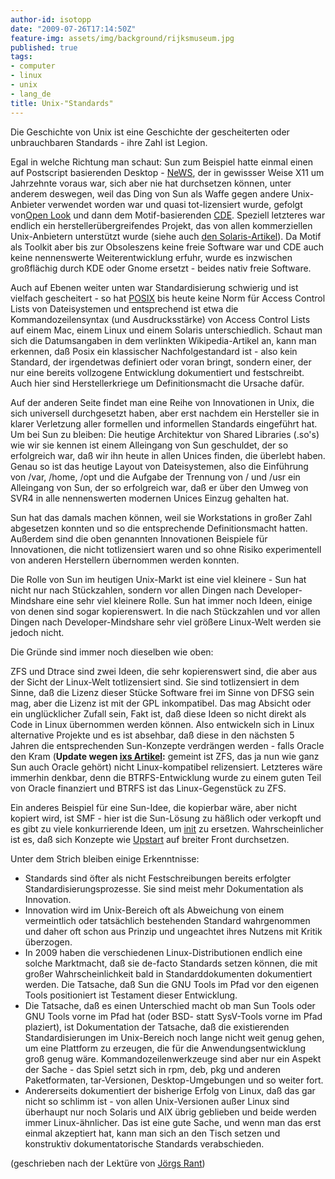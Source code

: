 ```yaml
---
author-id: isotopp
date: "2009-07-26T17:14:50Z"
feature-img: assets/img/background/rijksmuseum.jpg
published: true
tags:
- computer
- linux
- unix
- lang_de
title: Unix-"Standards"
---
```

Die Geschichte von Unix ist eine Geschichte der gescheiterten oder unbrauchbaren Standards - ihre Zahl ist Legion. 

Egal in welche Richtung man schaut: Sun zum Beispiel hatte einmal einen auf Postscript basierenden Desktop - [NeWS](http://en.wikipedia.org/wiki/NeWS), der in gewissser Weise X11 um Jahrzehnte voraus war, sich aber nie hat durchsetzen können, unter anderem deswegen, weil das Ding von Sun als Waffe gegen andere Unix-Anbieter verwendet worden war und quasi tot-lizensiert wurde, gefolgt von[Open Look](http://en.wikipedia.org/wiki/OPEN_LOOK) und dann dem Motif-basierenden [CDE](http://en.wikipedia.org/wiki/Common_Desktop_Environment). Speziell letzteres war endlich ein herstellerübergreifendes Projekt, das von allen kommerziellen Unix-Anbietern unterstützt wurde (siehe auch [den Solaris-Artikel](http://en.wikipedia.org/wiki/Solaris_%28operating_system%29#Desktop_environments)). Da Motif als Toolkit aber bis zur Obsoleszens keine freie Software war und CDE auch keine nennenswerte Weiterentwicklung erfuhr, wurde es inzwischen großflächig durch KDE oder Gnome ersetzt - beides nativ freie Software.

Auch auf Ebenen weiter unten war Standardisierung schwierig und ist vielfach gescheitert - so hat [POSIX](http://en.wikipedia.org/wiki/POSIX) bis heute keine Norm für Access Control Lists von Dateisystemen und entsprechend ist etwa die Kommandozeilensyntax (und Ausdrucksstärke) von Access Control Lists auf einem Mac, einem Linux und einem Solaris unterschiedlich. Schaut man sich die Datumsangaben in dem verlinkten Wikipedia-Artikel an, kann man erkennen, daß Posix ein klassischer Nachfolgestandard ist - also kein Standard, der irgendetwas definiert oder voran bringt, sondern einer, der nur eine bereits vollzogene Entwicklung dokumentiert und festschreibt. Auch hier sind Herstellerkriege um Definitionsmacht die Ursache dafür.

Auf der anderen Seite findet man eine Reihe von Innovationen in Unix, die sich universell durchgesetzt haben, aber erst nachdem ein Hersteller sie in klarer Verletzung aller formellen und informellen Standards eingeführt hat. Um bei Sun zu bleiben: Die heutige Architektur von Shared Libraries (.so's) wie wir sie kennen ist einem Alleingang von Sun geschuldet, der so erfolgreich war, daß wir ihn heute in allen Unices finden, die überlebt haben. Genau so ist das heutige Layout von Dateisystemen, also die Einführung von /var, /home, /opt und die Aufgabe der Trennung von / und /usr ein Alleingang von Sun, der so erfolgreich war, daß er über den Umweg von SVR4 in alle nennenswerten modernen Unices Einzug gehalten hat.

Sun hat das damals machen können, weil sie Workstations in großer Zahl abgesetzen konnten und so die entsprechende Definitionsmacht hatten. Außerdem sind die oben genannten Innovationen Beispiele für Innovationen, die nicht totlizensiert waren und so ohne Risiko experimentell von anderen Herstellern übernommen werden konnten.

Die Rolle von Sun im heutigen Unix-Markt ist eine viel kleinere - Sun hat nicht nur nach Stückzahlen, sondern vor allen Dingen nach Developer- Mindshare eine sehr viel kleinere Rolle. Sun hat immer noch Ideen, einige von denen sind sogar kopierenswert. In die nach Stückzahlen und vor allen Dingen nach Developer-Mindshare sehr viel größere Linux-Welt werden sie jedoch nicht.

Die Gründe sind immer noch dieselben wie oben:

ZFS und Dtrace sind zwei Ideen, die sehr kopierenswert sind, die aber aus der Sicht der Linux-Welt totlizensiert sind. Sie sind totlizensiert in dem Sinne, daß die Lizenz dieser Stücke Software frei im Sinne von DFSG sein mag, aber die Lizenz ist mit der GPL inkompatibel. Das mag Absicht oder ein unglücklicher Zufall sein, Fakt ist, daß diese Ideen so nicht direkt als Code in Linux übernommen werden können. Also entwickeln sich in Linux alternative Projekte und es ist absehbar, daß diese in den nächsten 5 Jahren die entsprechenden Sun-Konzepte verdrängen werden - falls Oracle den Kram (**Update wegen [ixs Artikel](http://blog.vodkamelone.de/archives/157-BTRFS-und-die-Lizenz....html):** gemeint ist ZFS, das ja nun wie ganz Sun auch Oracle gehört) nicht Linux-kompatibel relizensiert. Letzteres wäre immerhin denkbar, denn die BTRFS-Entwicklung wurde zu einem guten Teil von Oracle finanziert und BTRFS ist das Linux-Gegenstück zu ZFS.

Ein anderes Beispiel für eine Sun-Idee, die kopierbar wäre, aber nicht kopiert wird, ist SMF - hier ist die Sun-Lösung zu häßlich oder verkopft und es gibt zu viele konkurrierende Ideen, um [init](http://en.wikipedia.org/wiki/Init#Other_styles) zu ersetzen. Wahrscheinlicher ist es, daß sich Konzepte wie [Upstart](http://en.wikipedia.org/wiki/Upstart) auf breiter Front durchsetzen.

Unter dem Strich bleiben einige Erkenntnisse: 

- Standards sind öfter als nicht Festschreibungen bereits erfolgter Standardisierungsprozesse. Sie sind meist mehr Dokumentation als Innovation.
- Innovation wird im Unix-Bereich oft als Abweichung von einem vermeintlich oder tatsächlich bestehenden Standard wahrgenommen und daher oft schon aus Prinzip und ungeachtet ihres Nutzens mit Kritik überzogen.
- In 2009 haben die verschiedenen Linux-Distributionen endlich eine solche Marktmacht, daß sie de-facto Standards setzen können, die mit großer Wahrscheinlichkeit bald in Standarddokumenten dokumentiert werden. Die Tatsache, daß Sun 
die GNU Tools im Pfad vor den eigenen Tools positioniert ist Testament dieser Entwicklung.
- Die Tatsache, daß es einen Unterschied macht ob man Sun Tools oder GNU Tools vorne im Pfad hat (oder BSD- statt SysV-Tools vorne im Pfad plaziert), ist Dokumentation der Tatsache, daß die existierenden Standardisierungen im Unix-Bereich noch lange nicht weit genug gehen, um eine Plattform zu erzeugen, die für die Anwendungsentwicklung groß genug wäre. Kommandozeilenwerkzeuge sind aber nur ein Aspekt der Sache - das Spiel setzt sich in rpm, deb, pkg und anderen Paketformaten, tar-Versionen, Desktop-Umgebungen und so weiter fort.
- Andererseits dokumentiert der bisherige Erfolg von Linux, daß das gar nicht so schlimm ist - von allen Unix-Versionen außer Linux sind überhaupt nur noch Solaris und AIX übrig geblieben und beide werden immer Linux-ähnlicher. Das ist eine gute Sache, und wenn man das erst einmal akzeptiert hat, kann man sich an den Tisch setzen und konstruktiv dokumentatorische Standards verabschieden.

(geschrieben nach der Lektüre von 
[Jörgs Rant](http://www.c0t0d0s0.org/archives/5785-Thoughts-of-an-admin-starting-to-get-old-....html))